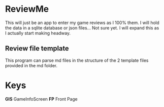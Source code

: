 # ReviewMe

This will just be an app to enter my game reviews as I 100% them.
I will hold the data in a sqlite database or json files...
Not sure yet.
I will expand this as I actually start making headway.

## Review file template

This program can parse md files in the structure of the 2 template files provided in the md folder.

# Keys

**GIS** GameInfoScreen
**FP** Front Page
